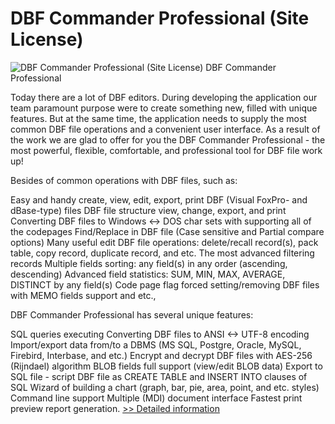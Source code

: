 # DBF Commander Professional (Site License)
![DBF Commander Professional (Site License)](https://mycommerce.akamaized.net/api/pimages/P300439676/BIG/300439676.JPG)
DBF Commander Professional

Today there are a lot of DBF editors. During developing the application our team paramount purpose were to create something new, filled with unique features. But at the same time, the application needs to supply the most common DBF file operations and a convenient user interface. As a result of the work we are glad to offer for you the DBF Commander Professional - the most powerful, flexible, comfortable, and professional tool for DBF file work up!

Besides of common operations with DBF files, such as:

Easy and handy create, view, edit, export, print DBF (Visual FoxPro- and dBase-type) files
DBF file structure view, change, export, and print
Converting DBF files to Windows <-> DOS char sets with supporting all of the codepages
Find/Replace in DBF file (Case sensitive and Partial compare options)
Many useful edit DBF file operations: delete/recall record(s), pack table, copy record, duplicate record, and etc.
The most advanced filtering records
Multiple fields sorting: any field(s) in any order (ascending, descending)
Advanced field statistics: SUM, MIN, MAX, AVERAGE, DISTINCT by any field(s)
Code page flag forced setting/removing
DBF files with MEMO fields support
and etc.,

DBF Commander Professional has several unique features:

SQL queries executing
Converting DBF files to ANSI <-> UTF-8 encoding
Import/export data from/to a DBMS (MS SQL, Postgre, Oracle, MySQL, Firebird, Interbase, and etc.)
Encrypt and decrypt DBF files with AES-256 (Rijndael) algorithm
BLOB fields full support (view/edit BLOB data)
Export to SQL file - script DBF file as CREATE TABLE and INSERT INTO clauses of SQL
Wizard of building a chart (graph, bar, pie, area, point, and etc. styles)
Command line support
Multiple (MDI) document interface
Fastest print preview report generation.
[>> Detailed information](https://secure.shareit.com/shareit/product.html?productid=300439676&affiliateid=200057808)